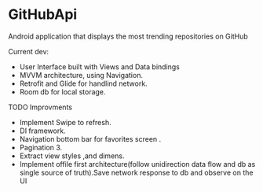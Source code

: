 # GitHubApi

Android application that displays the most trending repositories on GitHub 

Current dev:

- User Interface built with Views and Data bindings
- MVVM architecture, using Navigation.
- Retrofit and Glide for handlind network.
- Room db for local storage.

TODO Improvments


- Implement Swipe to refresh.
- DI framework.
- Navigation bottom bar for favorites screen .
- Pagination 3.
- Extract view styles ,and dimens.
- Implement offile first architecture(follow unidirection data flow and db as single source of truth).Save network response to db and observe on the UI

